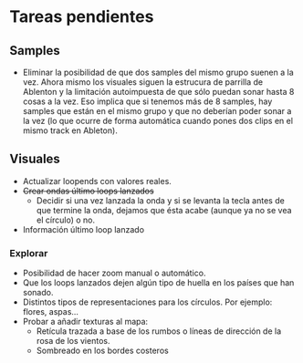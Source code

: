 # Tareas pendientes

## Samples

* Eliminar la posibilidad de que dos samples del mismo grupo suenen a la vez. Ahora mismo los visuales siguen la estrucura de parrilla de Ablenton y la limitación autoimpuesta de que sólo puedan sonar hasta 8 cosas a la vez. Eso implica que si tenemos más de 8 samples, hay samples que están en el mismo grupo y que no deberían poder sonar a la vez (lo que ocurre de forma automática cuando pones dos clips en el mismo track en Ableton).

## Visuales

* Actualizar loopends con valores reales.
* <s>Crear ondas último loops lanzados</s>
  * Decidir si una vez lanzada la onda y si se levanta la tecla antes de que termine la onda, dejamos que ésta acabe (aunque ya no se vea el círculo) o no.
* Información último loop lanzado

### Explorar

* Posibilidad de hacer zoom manual o automático.
* Que los loops lanzados dejen algún tipo de huella en los países que han sonado.
* Distintos tipos de representaciones para los círculos. Por ejemplo: flores, aspas...
* Probar a añadir texturas al mapa:
  * Retícula trazada a base de los rumbos o líneas de dirección de la rosa de los vientos.
  * Sombreado en los bordes costeros
